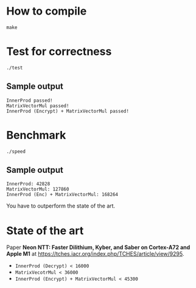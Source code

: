 

# How to compile
```
make
```

# Test for correctness
```
./test
```

## Sample output
```
InnerProd passed!
MatrixVectorMul passed!
InnerProd (Encrypt) + MatrixVectorMul passed!
```

# Benchmark
```
./speed
```

## Sample output
```
InnerProd: 42828
MatrixVectorMul: 127860
InnerProd (Enc) + MatrixVectorMul: 168264
```

You have to outperform the state of the art.

# State of the art
Paper **Neon NTT: Faster Dilithium, Kyber, and Saber on Cortex-A72 and Apple M1** at
https://tches.iacr.org/index.php/TCHES/article/view/9295.
* `InnerProd (Decrypt) < 16000`
* `MatrixVecotrMul < 36000`
* `InnerProd (Encrypt) + MatrixVectorMul < 45300`











